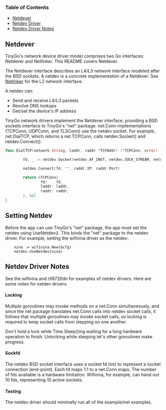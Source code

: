 ### Table of Contents

- [Netdever](#netdever)
- [Netdev Driver](#netdev-driver)
- [Netdev Driver Notes](#netdev-driver-notes)

## Netdever

TinyGo's network device driver model comprises two Go interfaces: Netdever and
Netlinker.  This README covers Netdever.

The Netdever interface describes an L4/L3 network interface modeled after the
BSD sockets.  A netdev is a concrete implementation of a Netdever.  See
[Netlinker](../netlink/) for the L2 network interface.

A netdev can:

- Send and receive L4/L3 packets
- Resolve DNS lookups
- Get/set the device's IP address

TinyGo network drivers implement the Netdever interface, providing a BSD
sockets interface to TinyGo's "net" package.  net.Conn implementations
(TCPConn, UDPConn, and TLSConn) use the netdev socket.  For example,
net.DialTCP, which returns a net.TCPConn, calls netdev.Socket() and
netdev.Connect():

```go
func DialTCP(network string, laddr, raddr *TCPAddr) (*TCPConn, error) {

        fd, _ := netdev.Socket(netdev.AF_INET, netdev.SOCK_STREAM, netdev.IPPROTO_TCP)

        netdev.Connect(fd, "", raddr.IP, raddr.Port)

        return &TCPConn{
                fd:    fd,
                laddr: laddr,
                raddr: raddr,
        }, nil
}
```

## Setting Netdev

Before the app can use TinyGo's "net" package, the app must set the netdev
using UseNetdev().  This binds the "net" package to the netdev driver.  For
example, setting the wifinina driver as the netdev:

```
	nina := wifinina.New(&cfg)
	netdev.UseNetdev(nina)
```

## Netdev Driver Notes

See the wifinina and rtl8720dn for examples of netdev drivers.  Here are some
notes for netdev drivers.

#### Locking

Multiple goroutines may invoke methods on a net.Conn simultaneously, and since
the net package translates net.Conn calls into netdev socket calls, it follows
that multiple goroutines may invoke socket calls, so locking is required to
keep socket calls from stepping on one another.

Don't hold a lock while Time.Sleep()ing waiting for a long hardware operation to
finish.  Unlocking while sleeping let's other goroutines make progress.

#### Sockfd

The netdev BSD socket interface uses a socket fd (int) to represent a socket
connection (end-point).  Each fd maps 1:1 to a net.Conn maps.  The number of fds
available is a hardware limitation.  Wifinina, for example, can hand out 10
fds, representing 10 active sockets.

#### Testing

The netdev driver should minimally run all of the example/net examples.
